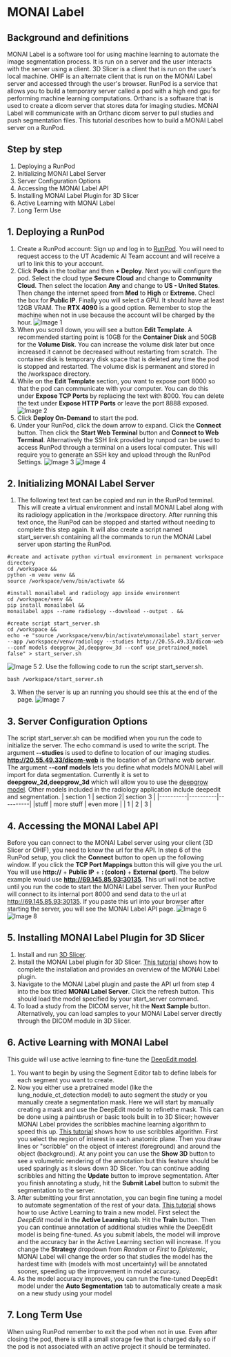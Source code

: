 # MONAI Label
## Background and definitions
MONAI Label is a software tool for using machine learning to automate the image segmentation process. It is run on a server and the user interacts with the server using a client. 3D Slicer is a client that is run on the user's local machine. OHIF is an alternate client that is run on the MONAI Label server and accessed through the user's browser. RunPod is a service that allows you to build a temporary server called a pod with a high end gpu for performing machine learning computations. Orthanc is a software that is used to create a dicom server that stores data for imaging studies. MONAI Label will communicate with an Orthanc dicom server to pull studies and push segmentation files. This tutorial describes how to build a MONAI Label server on a RunPod. 
## Step by step
1. Deploying a RunPod
2. Initializing MONAI Label Server
3. Server Configuration Options
4. Accessing the MONAI Label API
5. Installing MONAI Label Plugin for 3D Slicer
6. Active Learning with MONAI Label
7. Long Term Use
## 1. Deploying a RunPod
1. Create a RunPod account: Sign up and log in to [RunPod](https://www.runpod.io/). You will need to request access to the UT Academic AI Team account and will receive a url to link this to your account.
2. Click **Pods** in the toolbar and then **+ Deploy**. Next you will configure the pod. Select the cloud type **Secure Cloud** and change to **Community Cloud**. Then select the location **Any** and change to **US - United States**. Then change the internet speed from **Med** to **High** or **Extreme**. Checl the box for **Public IP**. Finally you will select a GPU. It should have at least 12GB VRAM. The **RTX 4090** is a good option. Remember to stop the machine when not in use because the account will be charged by the hour.
![Image 1](images/tutorial_1.png)
3. When you scroll down, you will see a button **Edit Template**. A recommended starting point is 10GB for the **Container Disk** and 50GB for the **Volume Disk**. You can increase the volume disk later but once increased it cannot be decreased without restarting from scratch. The container disk is temporary disk space that is deleted any time the pod is stopped and restarted. The volume disk is permanent and stored in the /workspace directory. 
4. While on the **Edit Template** section, you want to expose port 8000 so that the pod can communicate with your computer. You can do this under **Expose TCP Ports** by replacing the text with 8000. You can delete the text under **Expose HTTP Ports** or leave the port 8888 exposed.
![Image 2](images/tutorial_2.png)
5. Click **Deploy On-Demand** to start the pod.
6. Under your RunPod, click the down arrow to expand. Click the **Connect** button. Then click the **Start Web Terminal** button and **Connect to Web Terminal**. Alternatively the SSH link provided by runpod can be used to access RunPod through a terminal on a users local computer. This will require you to generate an SSH key and upload through the RunPod Settings. 
![Image 3](images/tutorial_3.png)
![Image 4](images/tutorial_4.png)
## 2. Initializing MONAI Label Server
1. The following text text can be copied and run in the RunPod terminal. This will create a virtual environment and install MONAI Label along with its radiology application in the /workspace directory. After running this text once, the RunPod can be stopped and started without needing to complete this step again. It will also create a script named start_server.sh containing all the commands to run the MONAI Label server upon starting the RunPod. 
```
#create and activate python virtual environment in permanent workspace directory
cd /workspace &&
python -m venv venv &&
source /workspace/venv/bin/activate &&

#install monailabel and radiology app inside environment
cd /workspace/venv &&
pip install monailabel &&
monailabel apps --name radiology --download --output . &&

#create script start_server.sh
cd /workspace &&
echo -e "source /workspace/venv/bin/activate\nmonailabel start_server --app /workspace/venv/radiology --studies http://20.55.49.33/dicom-web --conf models deepgrow_2d,deepgrow_3d --conf use_pretrained_model false" > start_server.sh
```
![Image 5](images/tutorial_5.png)
2. Use the following code to run the script start_server.sh.
```
bash /workspace/start_server.sh
```
3. When the server is up an running you should see this at the end of the page.
![Image 7](images/tutorial_7.png)
## 3. Server Configuration Options
The script start_server.sh can be modified when you run the code to initialize the server. The echo command is used to write the script. 
The argument **--studies** is used to define to location of our imaging studies. **http://20.55.49.33/dicom-web** is the location of an Orthanc web server. 
The argument **--conf models** lets you define what models MONAI Label will import for data segmentation. Currently it is set to **deepgrow_2d,deepgrow_3d** which will allow you to use the [deepgrow model](https://github.com/Project-MONAI/MONAILabel/tree/main/sample-apps/radiology#deepgrow). Other models included in the radiology application include deepedit and segmentation. 
| section 1 | section 2| section 3 |
|----------|----------|----------|
|stuff | more stuff | even more |
| 1 | 2 | 3 |
## 4. Accessing the MONAI Label API
Before you can connect to the MONAI Label server using your client (3D Slicer or OHIF), you need to know the url for the API. In step 6 of the RunPod setup, you click the **Connect** button to open up the following window. If you click the **TCP Port Mappings** button this will give you the url. You will use **http://** + **Public IP** + **: (colon)** + **External (port)**. The below example would use **http://69.145.85.93:30135**. This url will not be active until you run the code to start the MONAI Label server. Then your RunPod will connect to its internal port 8000 and send data to the url at http://69.145.85.93:30135. If you paste this url into your browser after starting the server, you will see the MONAI Label API page. 
![Image 6](images/tutorial_6.png)
![Image 8](images/tutorial_8.png)
## 5. Installing MONAI Label Plugin for 3D Slicer
1. Install and run [3D Slicer](https://download.slicer.org/).
2. Install the MONAI Label plugin for 3D Slicer. [This tutorial](https://www.youtube.com/watch?v=KjwuFx0pTXU&list=PLtoSVSQ2XzyD4lc-lAacFBzOdv5Ou-9IA&index=2) shows how to complete the installation and provides an overview of the MONAI Label plugin.
3. Navigate to the MONAI Label plugin and paste the API url from step 4 into the box titled **MONAI Label Server**. Click the refresh button. This should load the model specified by your start_server command.
4. To load a study from the DICOM server, hit the **Next Sample** button. Alternatively, you can load samples to your MONAI Label server directly through the DICOM module in 3D Slicer.
## 6. Active Learning with MONAI Label
This guide will use active learning to fine-tune the [DeepEdit model](https://arxiv.org/pdf/2305.10655). 
1. You want to begin by using the Segment Editor tab to define labels for each segment you want to create. 
2. Now you either use a pretrained model (like the lung_nodule_ct_detection model) to auto segment the study or you manually create a segmentation mask. Here we will start by manually creating a mask and use the DeepEdit model to refinethe mask. This can be done using a paintbrush or basic tools built in to 3D Slicer; however MONAI Label provides the scribbles machine learning algorithm to speed this up. [This tutorial](https://www.youtube.com/watch?v=Wxmo7MVc7hI&list=PLtoSVSQ2XzyD4lc-lAacFBzOdv5Ou-9IA&index=4) shows how to use scribbles algorithm. First you select the region of interest in each anatomic plane. Then you draw lines or "scribble" on the object of interest (foreground) and around the object (background). At any point you can use the **Show 3D** button to see a volumetric rendering of the annotation but this feature should be used sparingly as it slows down 3D Slicer. You can continue adding scribbles and hitting the **Update** button to improve segmentation. After you finish annotating a study, hit the **Submit Label** button to submit the segmentation to the server.
3. After submitting your first annotation, you can begin fine tuning a model to automate segmentation of the rest of your data. [This tutorial](https://www.youtube.com/watch?v=3HTh2dqZqew&list=PLtoSVSQ2XzyD4lc-lAacFBzOdv5Ou-9IA&index=3) shows how to use Active Learning to train a new model. First select the _DeepEdit_ model in the **Active Learning** tab. Hit the **Train** button. Then you can continue annotation of additional studies while the DeepEdit model is being fine-tuned. As you submit labels, the model will improve and the accuracy bar in the Active Learning section will increase. If you change the **Strategy** dropdown from _Random_ or _First_ to _Epistemic_, MONAI Label will change the order so that studies the model has the hardest time with (models with most uncertainty) will be annotated sooner, speeding up the improvement in model accuracy.
4. As the model accuracy improves, you can run the fine-tuned DeepEdit model under the **Auto Segmentation** tab to automatically create a mask on a new study using your model 
## 7. Long Term Use
When using RunPod remember to exit the pod when not in use. Even after closing the pod, there is still a small storage fee that is charged daily so if the pod is not associated with an active project it should be terminated. 
